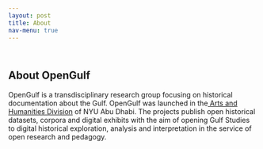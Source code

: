 ```yaml
---
layout: post
title: About
nav-menu: true
---
```




<!-- One -->
<section id="one">
	<div class="inner">
		<header class="major">
			<!-- <h1>About</h1> -->
		</header>

<!-- Content -->
<h2 id="content">About OpenGulf</h2>
<p>OpenGulf is a transdisciplinary research group focusing on historical documentation about the Gulf. OpenGulf was launched in the<a href="https://nyuad.nyu.edu/en/academics/divisions/arts-and-humanities.html" class="link"> Arts and Humanities Division</a> of NYU Abu Dhabi. The projects publish open historical datasets, corpora and digital exhibits with the aim of opening Gulf Studies to digital historical exploration, analysis and interpretation in the service of open research and pedagogy.</p>
<!-- <p> Read more about OpenGulf <a herf="https://djwrisley.com/wp-content/uploads/2019/05/Open-Gulf-May-2019.pdf">here </a> -->
